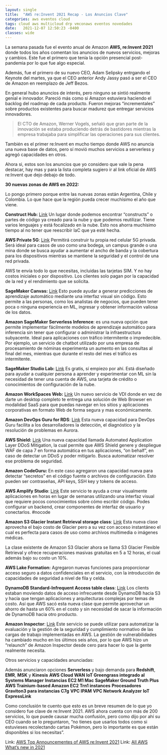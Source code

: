 ```yaml
---
layout: single
title:  "AWS re:Invent 2021 Recap - Los Anuncios Clave"
categories: aws eventos cloud 
tags: cloud aws multicloud drp vmconaws eventos novedades
date:   2021-12-07 12:50:23 -0400
classes: wide
---
```

La semana pasada fue el evento anual de Amazon **AWS, re:Invent 2021** donde todos los años comentan los anuncios de nuevos servicios, mejoras y cambios. Este fue el primero que tenía la opción presencial post-pandemia por lo que fue algo especial.

Además, fue el primero de su nuevo CEO, Adam Selipsky entrgando el Keynote del martes, ya que el CEO anterior Andy Jassy pasó a ser el CEO de Amazon en reemplazo de Jeff Bezos.

En general hubo anuncios de interés, pero ninguno se sintió realmente genial e innovador. Pareció más como si Amazon estuviera haciendo el backlog del roadmap de cada producto. Fueron mejoras “incrementales” sobre productos existentes para buscar madurez que entregar servicios innovadores.

> El CTO de Amazon, Werner Vogels, señaló que gran parte de la
> innovación se estaba produciendo detrás de bastidores mientras la
> empresa trabajaba para simplificar las operaciones para sus clientes.

También es el primer re:Invent en mucho tiempo donde AWS no anuncia una nueva base de datos, pero sí movió muchos servicios a serverless y agregó capacidades en otros.

Ahora si, estos son los anuncios que yo considero que vale la pena destacar, hay mas y para la lista completa sugiero ir al link oficial de AWS re:Invent que dejo debajo de todo.

**30 nuevas zonas de AWS en 2022:**

Lo pongo primero porque entre las nuevas zonas están Argentina, Chile y Colombia. Lo que hace que la región pueda crecer muchísimo el año que viene.

**Construct Hub:** [Link](https://aws.amazon.com/blogs/aws/announcing-general-availability-of-construct-hub-and-aws-cloud-development-kit-version-2/)
Un lugar donde podemos encontrar “constructs” o partes de código ya creado para la nube y que podemos reutilizar. Tiene varios lenguajes y está focalizado en la nube. Esto nos ahorra muchísimo tiempo al no tener que reescribir IaC que ya esté hecha.

**AWS Private 5G**: [Link](https://aws.amazon.com/private5g/)
Permitirá construir tu propia red celular 5G privada. Será ideal para casos de uso como una bodega, un campus grande o una mina donde se busca ayudar a aumentar el ancho de banda y la cobertura para los dispositivos mientras se mantiene la seguridad y el control de una red privada.

AWS te envía todo lo que necesitas, incluidas las tarjetas SIM. Y no hay costos iniciales o por dispositivo. Los clientes solo pagan por la capacidad de la red y el rendimiento que se solicita.

**SageMaker Canvas:** [Link](https://aws.amazon.com/blogs/aws/announcing-amazon-sagemaker-canvas-a-visual-no-code-machine-learning-capability-for-business-analysts/)
Esto puede ayudar a generar predicciones de aprendizaje automático mediante una interfaz visual sin código. Esto permite a las personas, como los analistas de negocios, que pueden tener poca o ninguna experiencia en ML, ingresar y obtener información valiosa de los datos.

**Amazon SageMaker Serverless Inference**: es una nueva opción que permite implementar fácilmente modelos de aprendizaje automático para inferencia sin tener que configurar o administrar la infraestructura subyacente. Ideal para aplicaciones con tráfico intermitente o impredecible. Por ejemplo, un servicio de chatbot utilizado por una empresa de procesamiento de nóminas experimenta un aumento en las consultas al final del mes, mientras que durante el resto del mes el tráfico es intermitente.

**SageMaker Studio Lab:** [Link](https://aws.amazon.com/blogs/aws/now-in-preview-amazon-sagemaker-studio-lab-a-free-service-to-learn-and-experiment-with-ml/)
Es gratis, sí empiezo por ahí. Está diseñado para ayudar a cualquier persona a aprender y experimentar con ML sin la necesidad de tener una cuenta de AWS, una tarjeta de crédito o conocimientos de configuración de la nube.

**Amazon WorkSpaces Web:** [Link](https://aws.amazon.com/blogs/desktop-and-application-streaming/announcing-the-general-availability-of-amazon-workspaces-web/)
Un nuevo servicio de VDI donde en vez de darte un desktop completo te entrega una solución de Web Browser en modalidad SaaS para que puedas navegar en los sitios y aplicaciones corporativas en formato Web de forma segura y mas económicamente.

**Amazon DevOps Guru for RDS**: [Link](https://aws.amazon.com/blogs/aws/new-amazon-devops-guru-for-rds-to-detect-diagnose-and-resolve-amazon-aurora-related-issues-using-ml/)
Esta nueva capacidad para DevOps Guru facilita a los desarrolladores la detección, el diagnóstico y la resolución de problemas en Aurora.

**AWS Shield:** [Link](https://aws.amazon.com/blogs/aws/aws-shield-advanced-update-automatic-application-layer-ddos-mitigation/)
Una nueva capacidad llamada Automated Application Layer DDoS Mitigation, la cual permite que AWS Shield genere y despliegue WAF de capa 7 en forma automática en tus aplicaciones, “on behalf”, en caso de detectar un DDoS y poder mitigarlo. Busca automatizar resolver ese problema de seguridad.

**Amazon CodeGuru:**
En este caso agregaron una capacidad nueva para detectar “secretos” en el código fuente o archivos de configuración. Esto pueden ser contraseñas, API keys, SSH key y tokens de acceso.

**AWS Amplify Studio**: [Link](https://aws.amazon.com/about-aws/whats-new/2021/12/aws-amplify-studio/)
Este servicio te ayuda a crear visualmente aplicaciones en horas en lugar de semanas utilizando una interfaz visual que requiere pocos conocimientos sobre cómo escribir código. Podes configurar un backend, crear componentes de interfaz de usuario y conectarlos. #nocode

**Amazon S3 Glacier Instant Retrieval storage class**: [Link](https://aws.amazon.com/blogs/aws/amazon-s3-glacier-is-the-best-place-to-archive-your-data-introducing-the-s3-glacier-instant-retrieval-storage-class/)
Esta nueva clase aprovecha el bajo costo de Glacier pero a su vez con acceso instantáneo el cual es perfecta para casos de uso como archivos multimedia o imágenes médicas.

La clase existente de Amazon S3 Glacier ahora se llama S3 Glacier Flexible Retrieval y ofrece recuperaciones masivas gratuitas en 5 a 12 horas, el cual además bajo su costo un 10%.

**AWS Lake Formation:**
Agregaron nuevas funciones para proporcionar acceso seguro a datos confidenciales en el servicio, con la introducción de capacidades de seguridad a nivel de fila y celda.

**DynamoDB Standard-Infrequent Access table class**: [Link](https://aws.amazon.com/blogs/aws/new-dynamodb-table-class-save-up-to-60-in-your-dynamodb-costs/)
Los clients estaban moviendo datos de acceso infrecuente desde DynamoDB hacia S3 y hacía que tengan aplicaciones y arquitecturas complejas por temas de costo. Así que AWS sacó esta nueva clase que permite aprovechar un ahorro de hasta un 60% en el costo y sin necesidad de sacar la información de DynamoDB hacia otro producto.

**Amazon Inspector**: [Link](https://aws.amazon.com/blogs/aws/improved-automated-vulnerability-management-for-cloud-workloads-with-a-new-amazon-inspector/)
Este servicio se puede utilizar para automatizar la evaluación y la gestión de la seguridad y cumplimiento normativo de las cargas de trabajo implementadas en AWS. La gestión de vulnerabilidades ha cambiado mucho en los últimos seis años, por lo que AWS hizo un “relaunch” de Amazon Inspector desde cero para hacer lo que la gente realmente necesita.

Otros servicios y capacidades anunciadas:

Además anunciaron opciones **Serverless** y bajo demanda para **Redshift**, **EMR**, **MSK** y **Kinesis**
**AWS Cloud WAN**
**IoT Greengrass integrado al Systems Manager**
**Instancias EC2 M1 Mac**
**SageMaker Ground Truth Plus**
**AWS Trainium-based Amazon EC2 Trn1 instances**
**Procesadores Graviton3 para instancias C7g**
**VPC IPAM**
**VPC Network Analyzer**
**IoT ExpressLink**


Como conclusión te cuento que esto es un breve resumen de lo que yo considero fue clave de re:Invent 2021. AWS ahora cuenta con más de 200 servicios, lo que puede causar mucha confusión, pero como dijo por ahí su CEO cuando se lo preguntaron, “no tienes que usarlos todos como si estuvieses recolectando cartas Pokémon, pero lo importante es que están disponibles si los necesitas”.

Link: [AWS Top Announcementes of AWS re:Invent 2021](https://aws.amazon.com/blogs/aws/top-announcements-of-aws-reinvent-2021/)
Link: [All AWS What’s new in 2021](https://aws.amazon.com/about-aws/whats-new/2021/)